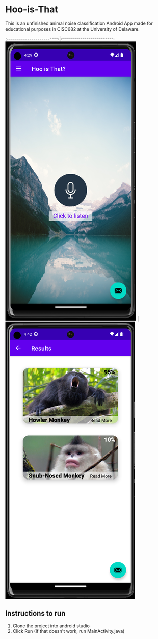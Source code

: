 # Hoo-is-That

This is an unfinished animal noise classification Android App made for educational purposes in CISC682 at the University of Delaware.

:-------------------------:|:-------------------------:
![](https://github.com/TylerRust-1/Hoo-is-That/blob/main/demo-images/Home_Screen.png "Hoo is That? - Home Screen")  |  ![Picture demo](https://github.com/TylerRust-1/Hoo-is-That/blob/main/demo-images/Results_Screen.png "Hoo is That? - Results Screen")

## Instructions to run
1. Clone the project into android studio
2. Click Run (If that doesn't work, run MainActivity.java)
